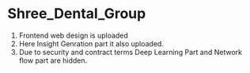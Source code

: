 # Shree_Dental_Group
1. Frontend web design is uploaded
2. Here Insight Genration part it also uploaded.
3. Due to security and contract terms Deep Learning Part and Network flow part are hidden.
